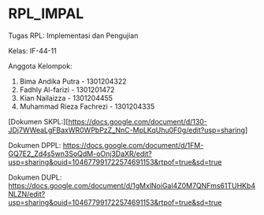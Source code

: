 # RPL_IMPAL
Tugas RPL: Implementasi dan Pengujian

Kelas: IF-44-11

Anggota Kelompok:
1) Bima Andika Putra - 1301204322
2) Fadhly Al-farizi - 1301201472
3) Kian Nailaizza - 1301204455
4) Muhammad Rieza Fachrezi - 1301204335

[Dokumen SKPL:][https://docs.google.com/document/d/130-JDj7WWeaLgFBaxWR0WPbPzZ_NnC-MpLKqUhu0F0g/edit?usp=sharing]

Dokumen DPPL: https://docs.google.com/document/d/1FM-GQ7E2_Zd4s5wn3SoQdM-oOnj3DaXR/edit?usp=sharing&ouid=104677991722574691153&rtpof=true&sd=true

Dokumen DUPL: https://docs.google.com/document/d/1gMxlNoiGal4Z0M7QNFms61TUHKb4NLZN/edit?usp=sharing&ouid=104677991722574691153&rtpof=true&sd=true
